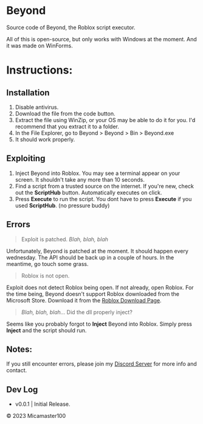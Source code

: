 # Beyond
Source code of Beyond, the Roblox script executor.

All of this is open-source, but only works with Windows at the moment. And it was made on WinForms.

# Instructions:
## Installation
1. Disable antivirus.
2. Download the file from the code button.
3. Extract the file using WinZip, or your OS may be able to do it for you. I'd recommend that you extract it to a folder.
4. In the File Explorer, go to Beyond > Beyond > Bin > Beyond.exe
5. It should work properly.
## Exploiting
1. Inject Beyond into Roblox. You may see a terminal appear on your screen. It shouldn't take any more than 10 seconds.
2. Find a script from a trusted source on the internet. If you're new, check out the **ScriptHub** button. Automatically executes on click.
3. Press **Execute** to run the script. You dont have to press **Execute** if you used **ScriptHub**. (no pressure buddy)
## Errors
> Exploit is patched. _Blah, blah, blah_

Unfortunately, Beyond is patched at the moment. It should happen every wednesday. The API should be back up in a couple of hours. In the meantime, go touch some grass.
> Roblox is not open.

Exploit does not detect Roblox being open. If not already, open Roblox.
For the time being, Beyond doesn't support Roblox downloaded from the Microsoft Store. Download it from the [Roblox Download Page](https://roblox.com/download).

> _Blah, blah, blah..._ Did the dll properly inject?

Seems like you probably forgot to **Inject** Beyond into Roblox. Simply press **Inject** and the script should run.
## Notes:
If you still encounter errors, please join my [Discord Server](https://dsc.gg/m100) for more info and contact.

## Dev Log
- v0.0.1 | Initial Release.


© 2023 Micamaster100
